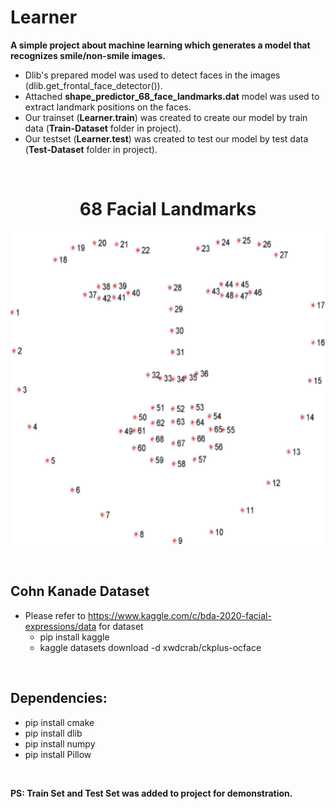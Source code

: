 # Learner
**A simple project about machine learning which generates a model that recognizes smile/non-smile images.**

* Dlib's prepared model was used to detect faces in the images (dlib.get_frontal_face_detector()).
* Attached **shape_predictor_68_face_landmarks.dat** model was used to extract landmark positions on the faces.
* Our trainset (**Learner.train**) was created to create our model by train data (**Train-Dataset** folder in project).
* Our testset (**Learner.test**) was created to test our model by test data (**Test-Dataset** folder in project).
<br>
<h1 align="center">68 Facial Landmarks</h1> 
<p align="center">
  <img src="https://github.com/frkn2076/Learner/blob/main/68_facial_landmarks.jpg" width="600" height="500">
</p>
<br>

## Cohn Kanade Dataset
* Please refer to https://www.kaggle.com/c/bda-2020-facial-expressions/data for dataset
  * pip install kaggle
  * kaggle datasets download -d xwdcrab/ckplus-ocface

<br>

## Dependencies: 
* pip install cmake
* pip install dlib
* pip install numpy
* pip install Pillow

<br>

**PS: Train Set and Test Set was added to project for demonstration.**


